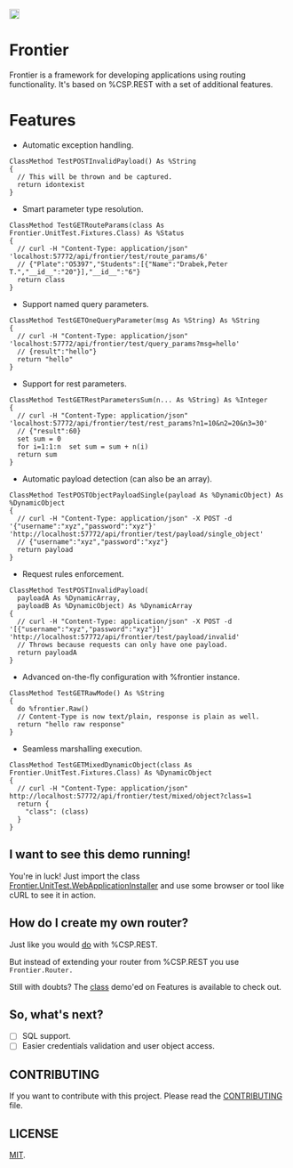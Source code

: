 <p>
    <img src="https://img.shields.io/badge/Port-enabled-green.svg" height="18">
</p>

# Frontier

Frontier is a framework for developing applications using routing functionality. It's based on %CSP.REST with a set of additional features.

# Features

* Automatic exception handling.

```
ClassMethod TestPOSTInvalidPayload() As %String
{
  // This will be thrown and be captured.
  return idontexist
}
```

* Smart parameter type resolution.

```
ClassMethod TestGETRouteParams(class As Frontier.UnitTest.Fixtures.Class) As %Status
{
  // curl -H "Content-Type: application/json" 'localhost:57772/api/frontier/test/route_params/6'
  // {"Plate":"O5397","Students":[{"Name":"Drabek,Peter T.","__id__":"20"}],"__id__":"6"}
  return class
}
```

* Support named query parameters.

```
ClassMethod TestGETOneQueryParameter(msg As %String) As %String
{
  // curl -H "Content-Type: application/json" 'localhost:57772/api/frontier/test/query_params?msg=hello'
  // {result":"hello"}
  return "hello"
}
```

* Support for rest parameters.

```
ClassMethod TestGETRestParametersSum(n... As %String) As %Integer
{
  // curl -H "Content-Type: application/json" 'localhost:57772/api/frontier/test/rest_params?n1=10&n2=20&n3=30'
  // {"result":60}
  set sum = 0
  for i=1:1:n  set sum = sum + n(i)
  return sum
}
```

* Automatic payload detection (can also be an array).

```
ClassMethod TestPOSTObjectPayloadSingle(payload As %DynamicObject) As %DynamicObject
{
  // curl -H "Content-Type: application/json" -X POST -d '{"username":"xyz","password":"xyz"}' 'http://localhost:57772/api/frontier/test/payload/single_object'
  // {"username":"xyz","password":"xyz"}
  return payload
}
```

* Request rules enforcement.

```
ClassMethod TestPOSTInvalidPayload(
  payloadA As %DynamicArray,
  payloadB As %DynamicObject) As %DynamicArray
{
  // curl -H "Content-Type: application/json" -X POST -d '[{"username":"xyz","password":"xyz"}]' 'http://localhost:57772/api/frontier/test/payload/invalid'
  // Throws because requests can only have one payload.
  return payloadA
}
```

* Advanced on-the-fly configuration with %frontier instance.


```
ClassMethod TestGETRawMode() As %String
{
  do %frontier.Raw()
  // Content-Type is now text/plain, response is plain as well.
  return "hello raw response"
}
```

*  Seamless marshalling execution.

```
ClassMethod TestGETMixedDynamicObject(class As Frontier.UnitTest.Fixtures.Class) As %DynamicObject
{
  // curl -H "Content-Type: application/json" http://localhost:57772/api/frontier/test/mixed/object?class=1
  return {
    "class": (class)
  }
}
```

## I want to see this demo running!

You're in luck! Just import the class [Frontier.UnitTest.WebApplicationInstaller](https://github.com/rfns/frontier/blob/master/cls/Frontier/UnitTest/WebApplicationInstaller.cls) and use some browser or tool like cURL to see it in action.

## How do I create my own router?

Just like you would [do](http://docs.intersystems.com/latest/csp/docbook/DocBook.UI.Page.cls?KEY=GREST_preface) with %CSP.REST.

But instead of extending your router from %CSP.REST you use ```Frontier.Router.```

Still with doubts? The [class](https://github.com/rfns/frontier/blob/master/cls/Frontier/UnitTest/Router.cls) demo'ed on Features is available to check out.

## So, what's next?

- [ ] SQL support.
- [ ] Easier credentials validation and user object access.

## CONTRIBUTING

If you want to contribute with this project. Please read the [CONTRIBUTING](https://github.com/rfns/frontier/tree/master/CONTRIBUTING.md) file.

## LICENSE

[MIT](https://github.com/rfns/frontier/tree/master/LICENSE.md).


